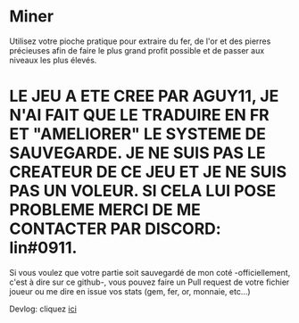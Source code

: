 # Miner
Utilisez votre pioche pratique pour extraire du fer, de l'or et des pierres précieuses afin de faire le plus grand profit possible et de passer aux niveaux les plus élevés.  
# LE JEU A ETE CREE PAR AGUY11, JE N'AI FAIT QUE LE TRADUIRE EN FR ET "AMELIORER" LE SYSTEME DE SAUVEGARDE. JE NE SUIS PAS LE CREATEUR DE CE JEU ET JE NE SUIS PAS UN VOLEUR. SI CELA LUI POSE PROBLEME MERCI DE ME CONTACTER PAR DISCORD: lin#0911.

Si vous voulez que votre partie soit sauvegardé de mon coté -officiellement, c'est à dire sur ce github-, vous pouvez faire un Pull request de votre fichier joueur ou me dire en issue vos stats (gem, fer, or, monnaie, etc...)

Devlog: 
cliquez [ici]("https://github.com/betawolfy/Miner-en-fr/releases")
